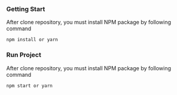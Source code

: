 ### Getting Start <a name = "gettingstart"></a>

After clone repository, you must install NPM package by following command

```
npm install or yarn
```

### Run Project <a name = "runproject"></a>

After clone repository, you must install NPM package by following command

```
npm start or yarn
```